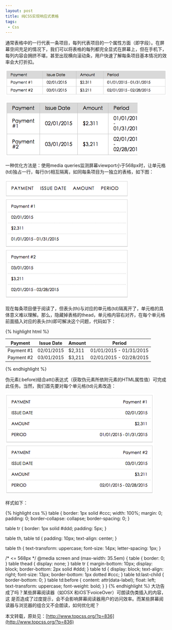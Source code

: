 ```yaml
---
layout: post
title: 纯CSS实现响应式表格
tags:
 - Css
---
```



通常表格中的一行代表一条项目，每列代表项目的一个属性方面（即字段）。在屏幕空间充足的情况下，我们可以将表格的每列都完全显式在屏幕上，但在手机下，每列内容会拥挤不堪，甚至出现横向滚动条，用户快速了解每条项目基本情况的效率会大打折扣。
<!--more-->

![Snip20150407_5](/images/Snip20150407_5.png)

![Snip20150407_6](/images/Snip20150407_6.png)

一种优化方法是：使用media queries监测屏幕viewport小于568px时，让单元格(td)独占一行，每行(tr)相互隔离，如同每条项目为一独立的表格，如下图：

![Snip20150407_7](/images/Snip20150407_7.png)

现在每条项目便于阅读了，但表头(th)与对应的单元格(td)隔离开了，单元格的具体意义难以理解。那么，隐藏掉表格的thead，单元格内容右对齐，在每个单元格前面插入对应的表头(th)即可解决这个问题，代码如下：

{% highlight html %}
<table class="full-width">
  <thead>
    <tr>
      <th>Payment</th>
      <th>Issue Date</th>
      <th>Amount</th>
      <th>Period</th>
    </tr>
  </thead>
  <tbody>
    <tr>
      <td data-label="Payment">Payment #1</td>
      <td data-label="Issue Date">02/01/2015</td>
      <td data-label="Amount">$2,311</td>
      <td data-label="Period">01/01/2015 - 01/31/2015</td>
    </tr>
    <tr>
      <td data-label="Payment">Payment #2</td>
      <td data-label="Issue Date">03/01/2015</td>
      <td data-label="Amount">$3,211</td>
      <td data-label="Period">02/01/2015 - 02/28/2015</td>
    </tr>
  </tbody>
</table>
{% endhighlight %}

伪元素(:before)结合att()表达式（获取伪元素所依附元素的HTML属性值）可完成此任务。当然，我们首先要对每个单元格(td)元素改造：

![Snip20150407_9](/images/Snip20150407_9.png)

样式如下：

{% highlight css %}
table {
    border: 1px solid #ccc;
    width: 100%;
    margin: 0;
    padding: 0;
    border-collapse: collapse;
    border-spacing: 0;
}

table tr {
    border: 1px solid #ddd;
    padding: 5px;
}

table th,
table td {
    padding: 10px;
    text-align: center;
}

table th {
    text-transform: uppercase;
    font-size: 14px;
    letter-spacing: 1px;
}

/* <= 568px */
@media screen and (max-width: 35.5em) {
    table {
        border: 0;
    }
    table thead {
        display: none;
    }
    table tr {
        margin-bottom: 10px;
        display: block;
        border-bottom: 2px solid #ddd;
    }
    table td {
        display: block;
        text-align: right;
        font-size: 13px;
        border-bottom: 1px dotted #ccc;
    }
    table td:last-child {
        border-bottom: 0;
    }
    table td:before {
        content: attr(data-label);
        float: left;
        text-transform: uppercase;
        font-weight: bold;
    }
}
{% endhighlight %}
大功告成了吗？某些屏幕阅读器（如OSX 和iOS下voiceOver）可朗读伪类插入的内容，这 是否造成了过度提示，会不会影响屏幕阅读器用户的访问效率。而某些屏幕阅读器与浏览器的组合又不会朗读，如何优化呢？

本文转载，原处见：[http://www.topcss.org/?p=836](http://www.topcss.org/?p=836)